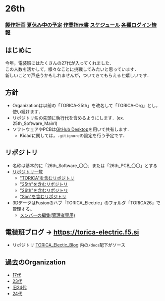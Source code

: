# 26th

### [製作計画](製作計画/) [夏休み中の予定](夏休み中の計画/) [作業指示書](作業指示書/) [スケジュール](スケジュール/) [各種ログイン情報](../.github-private/各種ログイン情報.md)

## はじめに

今年，電装班にはたくさんの27代が入ってくれました．  
この人数を活かして，様々なことに挑戦してみたいと思っています．  
新しいことで戸惑うかもしれませんが，ついてきてもらえると嬉しいです．

## 方針
- Organizationは以前の「TORICA-25th」を改名して「TORICA-Org」とし，使い続けます．
- リポジトリ名の先頭に執行代を含めるようにします．(ex. 25th_Software_Main1)
- ソフトウェアやPCBは[GitHub Desktop](https://telling-march-c0b.notion.site/GitHub-3cdb20e471f94cf2a37b2ce450b8e38a)を用いて共有します．
  - Kicadに関しては，`.gitignore`の設定を行う予定です．

## リポジトリ
- 名称は基本的に「26th_Software_〇〇」または「26th_PCB_〇〇」とする
- [リポジトリ一覧](https://github.com/orgs/TORICA-Org/repositories)
  - ["TORICA"を含むリポジトリ](https://github.com/orgs/TORICA-Org/repositories?q=TORICA)
  - ["25th"を含むリポジトリ](https://github.com/orgs/TORICA-Org/repositories?q=25th)
  - ["26th"を含むリポジトリ](https://github.com/orgs/TORICA-Org/repositories?q=26th)
  - ["Sim"を含むリポジトリ](https://github.com/orgs/TORICA-Org/repositories?q=Sim)
- 3DデータはFusionのハブ「TORICA_Electric」のフォルダ「TORICA26」で管理する。
  - [メンバーの編集(管理者専用)](https://gmail4344101.autodesk360.com/g/admin/manage/roles/people)

## 電装班ブログ → https://torica-electric.f5.si
- リポジトリ [TORICA_Electic_Blog](https://github.com/TORICA-Org/TORICA_Electric_Blog) 内の`/docs`配下がソース
  
## 過去のOrganization
- [17代](https://github.com/TORICA)
- [23代](https://github.com/TORICA-23th)
- [旧24代](https://github.com/TORICA-24th-Old)
- [24代](https://github.com/TORICA-24th)